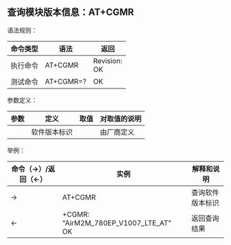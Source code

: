 ## 查询模块版本信息：AT+CGMR

语法规则：

| 命令类型 | 语法      | 返回                        |
| -------- | --------- | --------------------------- |
| 执行命令 | AT+CGMR   | Revision: <revision><br> OK |
| 测试命令 | AT+CGMR=? | OK                          |

 

参数定义：

| 参数       | 定义         | 取值 | 对取值的说明 |
| ---------- | ------------ | ---- | ------------ |
| <revision> | 软件版本标识 |      | 由厂商定义   |

 

举例：

| 命令（→）/返回（←） | 实例                                      | 解释和说明       |
| ------------------- | ----------------------------------------- | ---------------- |
| →                   | AT+CGMR                                   | 查询软件版本标识 |
| ←                   | +CGMR: "AirM2M_780EP_V1007_LTE_AT" <br>OK | 返回查询结果     |

